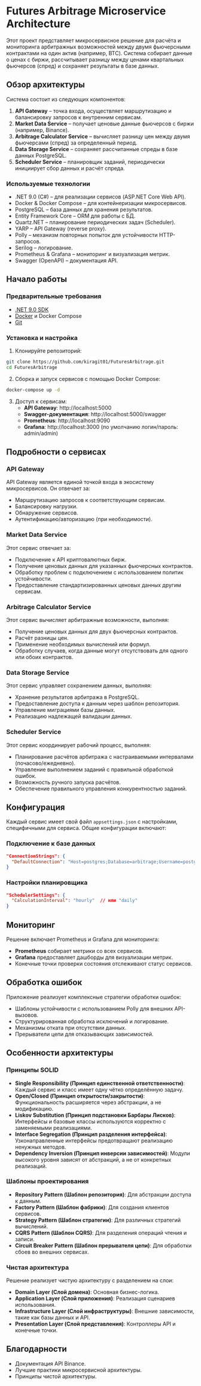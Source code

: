 # Futures Arbitrage Microservice Architecture

Этот проект представляет микросервисное решение для расчёта и мониторинга арбитражных возможностей между двумя фьючерсными контрактами на один актив (например, BTC). Система собирает данные о ценах с биржи, рассчитывает разницу между ценами квартальных фьючерсов (спред) и сохраняет результаты в базе данных.

## Обзор архитектуры

Система состоит из следующих компонентов:

1. **API Gateway** – точка входа, осуществляет маршрутизацию и балансировку запросов к внутренним сервисам.
2. **Market Data Service** – получает ценовые данные фьючерсов с биржи (например, Binance).
3. **Arbitrage Calculator Service** – вычисляет разницу цен между двумя фьючерсами (спред) за определенный период.
4. **Data Storage Service** – сохраняет рассчитанные спреды в базе данных PostgreSQL.
5. **Scheduler Service** – планировщик заданий, периодически инициирует сбор данных и расчёт спреда.

### Используемые технологии

- .NET 9.0 (C#) – для реализации сервисов (ASP.NET Core Web API).
- Docker & Docker Compose – для контейнеризации микросервисов.
- PostgreSQL – база данных для хранения результатов.
- Entity Framework Core – ORM для работы с БД.
- Quartz.NET – планирование периодических задач (Scheduler).
- YARP – API Gateway (reverse proxy).
- Polly – механизм повторных попыток для устойчивости HTTP-запросов.
- Serilog – логирование.
- Prometheus & Grafana – мониторинг и визуализация метрик.
- Swagger (OpenAPI) – документация API.


## Начало работы

### Предварительные требования

- [.NET 9.0 SDK](https://dotnet.microsoft.com/download/dotnet/9.0)
- [Docker](https://www.docker.com/get-started) и Docker Compose
- [Git](https://git-scm.com/downloads)

### Установка и настройка

1. Клонируйте репозиторий:

```bash
git clone https://github.com/kiragit01/FuturesArbitrage.git
cd FuturesArbitrage
```

2. Сборка и запуск сервисов с помощью Docker Compose:

```bash
docker-compose up -d
```

3. Доступ к сервисам:
    - **API Gateway**: http://localhost:5000
    - **Swagger-документация**: http://localhost:5000/swagger
    - **Prometheus**: http://localhost:9090
    - **Grafana**: http://localhost:3000 (по умолчанию логин/пароль: admin/admin)

## Подробности о сервисах

### API Gateway

API Gateway является единой точкой входа в экосистему микросервисов. Он отвечает за:
- Маршрутизацию запросов к соответствующим сервисам.
- Балансировку нагрузки.
- Обнаружение сервисов.
- Аутентификацию/авторизацию (при необходимости).

### Market Data Service

Этот сервис отвечает за:
- Подключение к API криптовалютных бирж.
- Получение ценовых данных для указанных фьючерсных контрактов.
- Обработку проблем с подключением с использованием политик устойчивости.
- Предоставление стандартизированных ценовых данных другим сервисам.

### Arbitrage Calculator Service

Этот сервис вычисляет арбитражные возможности, выполняя:
- Получение ценовых данных для двух фьючерсных контрактов.
- Расчёт разницы цен.
- Применение необходимых вычислений или формул.
- Обработку случаев, когда данные могут отсутствовать для одного или обоих контрактов.

### Data Storage Service

Этот сервис управляет сохранением данных, выполняя:
- Хранение результатов арбитража в PostgreSQL.
- Предоставление доступа к данным через шаблон репозитория.
- Управление миграциями базы данных.
- Реализацию надлежащей валидации данных.

### Scheduler Service

Этот сервис координирует рабочий процесс, выполняя:
- Планирование расчётов арбитража с настраиваемыми интервалами (почасово/ежедневно).
- Управление выполнением заданий с правильной обработкой ошибок.
- Возможность ручного запуска расчётов.
- Обеспечение правильного управления конкурентностью заданий.

## Конфигурация

Каждый сервис имеет свой файл `appsettings.json` с настройками, специфичными для сервиса. Общие конфигурации включают:

### Подключение к базе данных

```json
"ConnectionStrings": {
  "DefaultConnection": "Host=postgres;Database=arbitrage;Username=postgres;Password=postgres"
}
```

### Настройки планировщика

```json
"SchedulerSettings": {
  "CalculationInterval": "hourly"  // или "daily"
}
```

## Мониторинг

Решение включает Prometheus и Grafana для мониторинга:
- **Prometheus** собирает метрики со всех сервисов.
- **Grafana** предоставляет дашборды для визуализации метрик.
- Конечные точки проверки состояния отслеживают статус сервисов.

## Обработка ошибок

Приложение реализует комплексные стратегии обработки ошибок:
- Шаблоны устойчивости с использованием Polly для внешних API-вызовов.
- Структурированная обработка исключений и логирование.
- Механизмы отката при отсутствии данных.
- Прерыватели цепи для отказывающих зависимостей.

## Особенности архитектуры

### Принципы SOLID

- **Single Responsibility (Принцип единственной ответственности)**: Каждый сервис и класс имеет одну чётко определённую задачу.
- **Open/Closed (Принцип открытости/закрытости)**: Функциональность расширяется через абстракции, а не модификацию.
- **Liskov Substitution (Принцип подстановки Барбары Лисков)**: Интерфейсы и базовые классы используются корректно с заменяемыми реализациями.
- **Interface Segregation (Принцип разделения интерфейса)**: Узконаправленные интерфейсы предотвращают реализацию ненужных методов.
- **Dependency Inversion (Принцип инверсии зависимостей)**: Модули высокого уровня зависят от абстракций, а не от конкретных реализаций.

### Шаблоны проектирования

- **Repository Pattern (Шаблон репозитория)**: Для абстракции доступа к данным.
- **Factory Pattern (Шаблон фабрики)**: Для создания клиентов сервисов.
- **Strategy Pattern (Шаблон стратегии)**: Для различных стратегий вычислений.
- **CQRS Pattern (Шаблон CQRS)**: Для разделения операций чтения и записи.
- **Circuit Breaker Pattern (Шаблон прерывателя цепи)**: Для обработки сбоев во внешних сервисах.

### Чистая архитектура

Решение реализует чистую архитектуру с разделением на слои:
- **Domain Layer (Слой домена)**: Основная бизнес-логика.
- **Application Layer (Слой приложения)**: Реализация сценариев использования.
- **Infrastructure Layer (Слой инфраструктуры)**: Внешние зависимости, такие как базы данных и API.
- **Presentation Layer (Слой представления)**: Контроллеры API и конечные точки.

## Благодарности

- Документация API Binance.
- Лучшие практики микросервисной архитектуры.
- Принципы чистой архитектуры.
